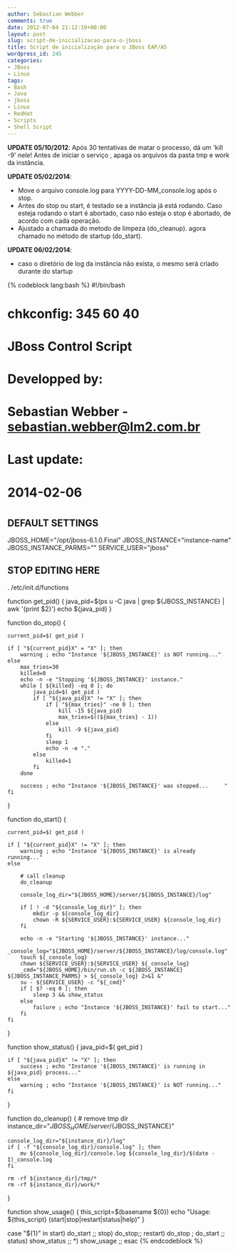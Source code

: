 ```yaml
---
author: Sebastian Webber
comments: true
date: 2012-07-04 21:12:19+00:00
layout: post
slug: script-de-inicializacao-para-o-jboss
title: Script de inicialização para o JBoss EAP/AS
wordpress_id: 245
categories:
- JBoss
- Linux
tags:
- Bash
- Java
- jboss
- Linux
- RedHat
- Scripts
- Shell Script
---
```



**UPDATE 05/10/2012**: Após 30 tentativas de matar o processo, dá um 'kill -9' nele! Antes de iniciar o serviço , apaga os arquivos da pasta tmp e work da instância.



**UPDATE 05/02/2014**: 
 - Move o arquivo console.log para YYYY-DD-MM_console.log após o stop.
 - Antes do stop ou start, é testado se a instância já está rodando. Caso esteja rodando o start é abortado, caso não esteja o stop é abortado, de acordo com cada operação.
 - Ajustado a chamada do metodo de limpeza (do_cleanup). agora chamado no método de startup (do_start).



**UPDATE 06/02/2014**: 
 - caso o diretório de log da instância não exista, o mesmo será criado durante do startup



{% codeblock lang:bash %}
#!/bin/bash
#
# chkconfig: 345 60 40
#
# JBoss Control Script
#
# Developped by:
#     Sebastian Webber - sebastian.webber@lm2.com.br
# Last update:
#     2014-02-06
#
## DEFAULT SETTINGS ###########################################
JBOSS_HOME="/opt/jboss-6.1.0.Final"
JBOSS_INSTANCE="instance-name"
JBOSS_INSTANCE_PARMS=""
SERVICE_USER="jboss"
 
## STOP EDITING HERE ###########################################
. /etc/init.d/functions

function get_pid() {
    java_pid=$(ps u -C java | grep ${JBOSS_INSTANCE} | awk '{print $2}')
    echo ${java_pid}
}

function do_stop() {

    current_pid=$( get_pid )

    if [ "${current_pid}X" = "X" ]; then
        warning ; echo "Instance '${JBOSS_INSTANCE}' is NOT running..."
    else
        max_tries=30
        killed=0
        echo -n -e "Stopping '${JBOSS_INSTANCE}' instance."
        while [ ${killed} -eq 0 ]; do
            java_pid=$( get_pid )
            if [ "${java_pid}X" != "X" ]; then
                if [ "${max_tries}" -ne 0 ]; then
                    kill -15 ${java_pid}
                    max_tries=$((${max_tries} - 1))
                else
                    kill -9 ${java_pid}
                fi
                sleep 1
                echo -n -e "."
            else
                killed=1
            fi
        done
          
        success ; echo "Instance '${JBOSS_INSTANCE}' was stopped...     "
    fi
}
  
function do_start() {

    current_pid=$( get_pid )

    if [ "${current_pid}X" != "X" ]; then
        warning ; echo "Instance '${JBOSS_INSTANCE}' is already running..."
    else

        # call cleanup
        do_cleanup

        console_log_dir="${JBOSS_HOME}/server/${JBOSS_INSTANCE}/log"

        if [ ! -d "${console_log_dir}" ]; then
            mkdir -p ${console_log_dir} 
            chown -R ${SERVICE_USER}:${SERVICE_USER} ${console_log_dir}
        fi

        echo -n -e "Starting '${JBOSS_INSTANCE}' instance..."
        _console_log="${JBOSS_HOME}/server/${JBOSS_INSTANCE}/log/console.log"
        touch ${_console_log}
        chown ${SERVICE_USER}:${SERVICE_USER} ${_console_log}
        _cmd="${JBOSS_HOME}/bin/run.sh -c ${JBOSS_INSTANCE} ${JBOSS_INSTANCE_PARMS} > ${_console_log} 2>&1 &"
        su - ${SERVICE_USER} -c "${_cmd}"
        if [ $? -eq 0 ]; then
            sleep 3 && show_status
        else
            failure ; echo "Instance '${JBOSS_INSTANCE}' fail to start..."    
        fi
    fi
}
  
function show_status() {
    java_pid=$( get_pid )
  
    if [ "${java_pid}X" != "X" ]; then
        success ; echo "Instance '${JBOSS_INSTANCE}' is running in ${java_pid} process..."
    else
        warning ; echo "Instance '${JBOSS_INSTANCE}' is NOT running..."
    fi
}
 
function do_cleanup() {
    # remove tmp dir
    instance_dir="${JBOSS_HOME}/server/${JBOSS_INSTANCE}"

    console_log_dir="${instance_dir}/log"    
    if [ -f "${console_log_dir}/console.log" ]; then
        mv ${console_log_dir}/console.log ${console_log_dir}/$(date -I)_console.log
    fi

    rm -rf ${instance_dir}/tmp/*
    rm -rf ${instance_dir}/work/*
}
  
function show_usage() {
    this_script=$(basename ${0})
    echo "Usage: ${this_script} (start|stop|restart|status|help)"
}
  
case "${1}" in
    start) do_start ;;
    stop) do_stop;;
    restart) do_stop ; do_start ;;
    status) show_status ;;
    *) show_usage ;;
esac
{% endcodeblock %}
